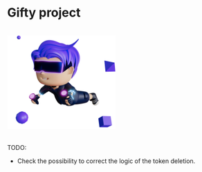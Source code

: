 # Gifty project




<br/>
<p style="margin:0 auto; align:center">
<img src="images/GiftyManWithConfity.svg" width="250" alt="GiftyMan">

<!-- <img src="images/confetti.svg" width="250" alt="confetti" style="position:relative; z-index:0"> -->
</p>
<br/>

TODO:
* Check the possibility to correct the logic of the token deletion.